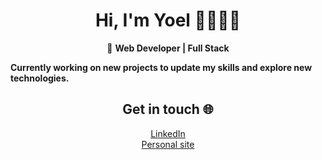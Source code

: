 <h1 align="center">Hi, I'm Yoel 👋🧑🏽‍💻</h1>

<p align="center">
🚀 <strong>Web Developer | Full Stack</strong><br>

<strong align="center">Currently working on new projects to update my skills and explore new technologies.</strong>

</p>


<h2 align="center">Get in touch 🌐</h2> 

<p align="center">
  <a href="https://www.linkedin.com/in/yoel-villa/">LinkedIn</a><br>
  <a href="https://www.yoelvilla.dev/">Personal site</a>
</p>


<!--
**95yoel/95yoel** is a ✨ _special_ ✨ repository because its `README.md` (this file) appears on your GitHub profile.

Here are some ideas to get you started:

- 🔭 I’m currently working on ...
- 🌱 I’m currently learning ...
- 👯 I’m looking to collaborate on ...
- 🤔 I’m looking for help with ...
- 💬 Ask me about ...
- 📫 How to reach me: ...
- 😄 Pronouns: ...
- ⚡ Fun fact: ...
-->
